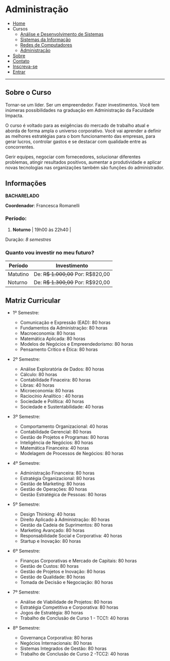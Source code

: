 # Administração

- [Home](../index.md)
 - Cursos
    - [Análise e Desenvolvimento de Sistemas](ads.md)
    - [Sistemas da Informação](si.md)
    - [Redes de Computadores](rc.md)
    - [Administração](adm.md)
 - [Sobre](../sobre.md)
 - [Contato](../contato.md)
 - [Inscreva-se](../inscrever.md)
 - [Entrar](../entrar.md)

---

## Sobre o Curso

Tornar-se um líder. Ser um empreendedor. Fazer investimentos. Você tem inúmeras possibilidades na graduação em Administração da Faculdade Impacta.

O curso é voltado para as exigências do mercado de trabalho atual e aborda de forma ampla o universo corporativo. Você vai aprender a definir as melhores estratégias para o bom funcionamento das empresas, para gerar lucros, controlar gastos e se destacar com qualidade entre as concorrentes.

Gerir equipes, negociar com fornecedores, solucionar diferentes problemas, atingir resultados positivos, aumentar a produtividade e aplicar novas tecnologias nas organizações também são funções do administrador.

## Informações

**BACHARELADO**

**Coordenador**: Francesca Romanelli

### Período:

1. **Noturno** | 19h00 às 22h40 |

Duração: *8 semestres*

### Quanto vou investir no meu futuro?

| Período | Investimento |
|---------|--------------|
| Matutino | De: ~~R$ 1.000,00~~ Por: R$820,00 |
| Noturno | De: ~~R$ 1.300,00~~ Por: R$920,00 |

## Matriz Curricular

 - 1º Semestre:

    - Comunicação e Expressão (EAD): 80 horas
    - Fundamentos da Administração: 80 horas
    - Macroeconomia: 80 horas
    - Matemática Aplicada: 80 horas
    - Modelos de Negócios e Empreendedorismo: 80 horas
    - Pensamento Crítico e Ética: 80 horas

 - 2º Semestre:

    - Análise Exploratória de Dados: 80 horas
    - Cálculo: 80 horas
    - Contabilidade Finaceira: 80 horas
    - Libras: 40 horas
    - Microeconomia: 80 horas
    - Raciocínio Analítico : 40 horas
    - Sociedade e Política: 40 horas
    - Sociedade e Sustentabilidade: 40 horas

 - 3º Semestre:

    - Comportamento Organizacional: 40 horas
    - Contabilidade Gerencial: 80 horas
    - Gestão de Projetos e Programas: 80 horas
    - Inteligência de Negócios: 80 horas
    - Matemática Financeira: 40 horas
    - Modelagem de Processos de Negócios: 80 horas

 - 4º Semestre:

    - Administração Financeira: 80 horas
    - Estratégia Organizacional: 80 horas
    - Gestão de Marketing: 80 horas
    - Gestão de Operações: 80 horas
    - Gestão Estratégica de Pessoas: 80 horas

 - 5º Semestre:

    - Design Thinking: 40 horas
    - Direito Aplicado à Administração: 80 horas
    - Gestão da Cadeia de Suprimentos: 80 horas
    - Marketing Avançado: 80 horas
    - Responsabilidade Social e Corporativa: 40 horas
    - Startup e Inovação: 80 horas

 - 6º Semestre:

    - Finanças Corporativas e Mercado de Capitais: 80 horas
    - Gestão de Custos: 80 horas
    - Gestão de Projetos e Inovação: 80 horas
    - Gestão de Qualidade: 80 horas
    - Tomada de Decisão e Negociação: 80 horas

 - 7º Semestre:

    - Análise de Viabilidade de Projetos: 80 horas
    - Estratégia Competitiva e Corporativa: 80 horas
    - Jogos de Estratégia: 80 horas
    - Trabalho de Conclusão de Curso 1 - TCC1: 40 horas

 - 8º Semestre:

    - Governança Corporativa: 80 horas
    - Negócios Internacionais: 80 horas
    - Sistemas Integrados de Gestão: 80 horas
    - Trabalho de Conclusão de Curso 2 -TCC2: 40 horas
